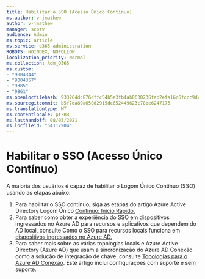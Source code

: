 ```yaml
---
title: Habilitar o SSO (Acesso Único Contínuo)
ms.author: v-jmathew
author: v-jmathew
manager: scotv
audience: Admin
ms.topic: article
ms.service: o365-administration
ROBOTS: NOINDEX, NOFOLLOW
localization_priority: Normal
ms.collection: Adm_O365
ms.custom:
- "9004344"
- "9004357"
- "9385"
- "9861"
ms.openlocfilehash: 933264dc876dffc54b5a3fb4ab0630236fab2efa16c6fccc9dc31716cf366129
ms.sourcegitcommit: b5f7da89a650d2915dc652449623c78be6247175
ms.translationtype: MT
ms.contentlocale: pt-BR
ms.lasthandoff: 08/05/2021
ms.locfileid: "54117904"
---
```

# <a name="enable-seamless-single-sign-on-sso"></a>Habilitar o SSO (Acesso Único Contínuo)

A maioria dos usuários é capaz de habilitar o Logom Único Contínuo (SSO) usando as etapas abaixo:

1. Para habilitar o SSO contínuo, siga as etapas do artigo Azure Active Directory Logom Único [Contínuo: Início Rápido.](https://docs.microsoft.com/azure/active-directory/hybrid/how-to-connect-sso-quick-start)
2. Para saber como obter a experiência do SSO em dispositivos ingressados no Azure AD para recursos e aplicativos que dependem do AD local, consulte Como o SSO para recursos locais funciona em [dispositivos ingressados no Azure AD.](https://docs.microsoft.com/azure/active-directory/devices/azuread-join-sso)
3. Para saber mais sobre as várias topologias locais e Azure Active Directory (Azure AD) que usam a sincronização do Azure AD Conexão como a solução de integração de chave, consulte [Topologias para o Azure AD Conexão](https://docs.microsoft.com/azure/active-directory/hybrid/plan-connect-topologies). Este artigo inclui configurações com suporte e sem suporte.
